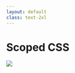 ```yaml
---
layout: default
class: text-2xl
---
```


# Scoped CSS

<img src="/images/scoped-02.png" class="h-90 m-auto" />
